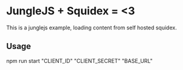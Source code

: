 # JungleJS + Squidex = <3

This is a junglejs example, loading content from self hosted squidex.

## Usage

npm run start "CLIENT\_ID" "CLIENT\_SECRET" "BASE\_URL"
